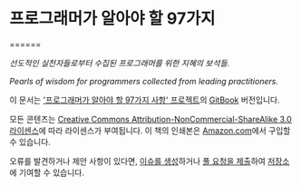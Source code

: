 # 프로그래머가 알아야 할 97가지
======

*선도적인 실천자들로부터 수집된 프로그래머를 위한 지혜의 보석들.*

*Pearls of wisdom for programmers collected from leading practitioners.*

이 문서는 ['프로그래머가 알아야 할 97가지 사항' 프로젝트](http://programmer.97things.oreilly.com/wiki/index.php/97_Things_Every_Programmer_Should_Know)의 [GitBook](https://www.gitbook.io) 버전입니다.

모든 콘텐츠는 [Creative Commons Attribution-NonCommercial-ShareAlike 3.0 라이센스](http://creativecommons.org/licenses/by-nc-sa/3.0/)에 따라 라이센스가 부여됩니다. 이 책의 인쇄본은 [Amazon.com](http://www.amazon.com/Things-Every-Programmer-Should-Know/dp/0596809484)에서 구입할 수 있습니다.

오류를 발견하거나 제안 사항이 있다면, [이슈를 생성](https://github.com/97-things/97-things-every-programmer-should-know/issues)하거나 [풀 요청을 제출](https://github.com/97-things/97-things-every-programmer-should-know/pulls)하여 [저장소](https://github.com/97-things/97-things-every-programmer-should-know)에 기여할 수 있습니다.

